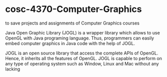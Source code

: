 # cosc-4370-Computer-Graphics
to save projects and assignments of Computer Graphics courses

Java Open Graphic Library (JOGL) is a wrapper library which allows to use OpenGL with Java programing language. Thus, programmers can easily embed computer graphics in Java code with the help of JOGL.

JOGL is an open source library that access the complete APIs of OpenGL. Hence, it inherits all the features of OpenGL. JOGL is capable to perform on any type of operating system such as Window, Linux and Mac without any lacking
